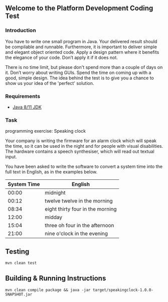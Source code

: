 ## Welcome to the Platform Development Coding Test

### Introduction

You have to write one small program in Java. Your delivered result should be compilable and runnable. Furthermore, it is important to deliver simple and elegant object oriented code. Apply a design pattern where it benefits the elegance of your code. Don’t apply it if it does not. 

There is no time limit, but please don't spend more than a couple of days on it. Don’t worry about writing GUIs. Spend the time on coming up with a good, simple design. The idea behind the test is to give you a chance to show us your idea of the 'perfect' solution.

### Requirements

* [Java 8/11 JDK](https://adoptopenjdk.net/upstream.html)

### Task
programming exercise: Speaking clock

Your company is writing the firmware for an alarm clock which will speak the time, so it can be used in the night and for people with visual disabilities.  The hardware contains a speech synthesiser, which will read out textual input.

You have been asked to write the software to convert a system time into the full text in English, as in the examples below.

| System Time |   English|
| ---------   | -------- |
|00:00 |          midnight|
|00:12	|	twelve twelve in the morning|
|08:34 |          eight thirty four in the morning|
|12:00      |     midday|
|15:04 |          three oh four in the afternoon|
|21:00  |         nine o'clock in the evening|

## Testing 

`mvn clean test`

## Building & Running Instructions

`mvn clean compile package && java -jar target/speakingclock-1.0.0-SNAPSHOT.jar`



